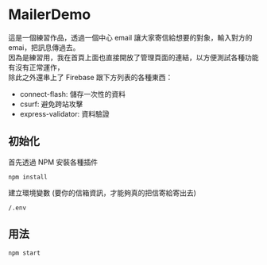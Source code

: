 # MailerDemo
這是一個練習作品，透過一個中心 email 讓大家寄信給想要的對象，輸入對方的 emai，把訊息傳過去。  
因為是練習用，我在首頁上面也直接開放了管理頁面的連結，以方便測試各種功能有沒有正常運作，  
除此之外還串上了 Firebase 跟下方列表的各種東西：  
- connect-flash: 儲存一次性的資料
- csurf: 避免跨站攻擊
- express-validator: 資料驗證  

## 初始化
首先透過 NPM 安裝各種插件
```
npm install
```
建立環境變數 (要你的信箱資訊，才能夠真的把信寄給寄出去)
```
/.env
```

## 用法
```
npm start
```
